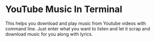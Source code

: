 # YouTube Music In Terminal
This helps you download and play music from Youtube videos with command line.
Just enter what you want to listen and let it scrap and download music for you along with lyrics.

